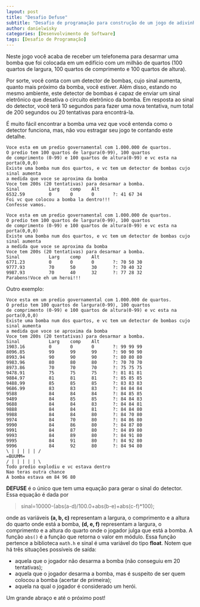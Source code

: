 ```yaml
---
layout: post
title: "Desafio Defuse"
subtitle: "Desafio de programação para construção de um jogo de adivinhação chamado defuse"
author: danielwisky
categories: [Desenvolvimento de Software]
tags: [Desafio de Programação]
---
```


Neste jogo você acaba de receber um telefonema para desarmar uma bomba que foi colocada em um edifício com um milhão de quartos (100 quartos de largura, 100 quartos de comprimento e 100 quartos de altura).

Por sorte, você conta com um detector de bombas, cujo sinal aumenta, quanto mais próximo da bomba, você estiver. Além disso, estando no mesmo ambiente, este detector de bombas é capaz de enviar um sinal eletrônico que desativa o circuito eletrônico da bomba. Em resposta ao sinal do detector, você terá 10 segundos para fazer uma nova tentativa, num total de 200 segundos ou 20 tentativas para encontrá-la.

É muito fácil encontrar a bomba uma vez que você entenda como o detector funciona, mas, não vou estragar seu jogo te contando este detalhe.

```
Voce esta em um predio governamental com 1.000.000 de quartos.
O predio tem 100 quartos de largura(0-99), 100 quartos
de comprimento (0-99) e 100 quartos de altura(0-99) e vc esta na porta(0,0,0)
Existe uma bomba num dos quartos, e vc tem um detector de bombas cujo sinal aumenta
a medida que voce se aproxima da bomba
Voce tem 200s (20 tentativas) para desarmar a bomba.
Sinal           Larg    comp    Alt
6532.59         0       0       0       ?: 41 67 34
Foi vc que colocou a bomba la dentro!!!
Confesse vamos.

Voce esta em um predio governamental com 1.000.000 de quartos.
O predio tem 100 quartos de largura(0-99), 100 quartos
de comprimento (0-99) e 100 quartos de altura(0-99) e vc esta na porta(0,0,0)
Existe uma bomba num dos quartos, e vc tem um detector de bombas cujo sinal aumenta
a medida que voce se aproxima da bomba
Voce tem 200s (20 tentativas) para desarmar a bomba.
Sinal           Larg    comp    Alt
6771.23         0       0       0       ?: 70 50 30
9777.93         70      50      30      ?: 70 40 32
9987.93         70      40      32      ?: 77 28 32
Parabens!Voce eh um heroi!!!
```

Outro exemplo:

```
Voce esta em um predio governamental com 1.000.000 de quartos.
O predio tem 100 quartos de largura(0-99), 100 quartos
de comprimento (0-99) e 100 quartos de altura(0-99) e vc esta na porta(0,0,0)
Existe uma bomba num dos quartos, e vc tem um detector de bombas cujo sinal aumenta
a medida que voce se aproxima da bomba
Voce tem 200s (20 tentativas) para desarmar a bomba.
Sinal           Larg    comp    Alt
1903.16         0       0       0       ?: 99 99 99
8096.85         99      99      99      ?: 90 90 90
8993.94         90      90      90      ?: 80 80 80
9983.96         80      80      80      ?: 70 70 70
8973.86         70      70      70      ?: 75 75 75
9478.91         75      75      75      ?: 81 81 81
9884.97         81      81      81      ?: 85 85 85
9488.99         85      85      85      ?: 83 83 83
9686.99         83      83      83      ?: 84 84 84
9588            84      84      84      ?: 84 85 85
9489            84      85      85      ?: 84 84 83
9688            84      84      83      ?: 84 84 81
9888            84      84      81      ?: 84 84 80
9988            84      84      80      ?: 84 70 80
9974            84      70      80      ?: 84 86 80
9990            84      86      80      ?: 84 87 80
9991            84      87      80      ?: 84 89 80
9993            84      89      80      ?: 84 91 80
9995            84      91      80      ?: 84 92 80
9996            84      92      80      ?: 84 94 80
\ | | | | | /
=BUUMM=
/ | | | | | \
Todo predio explodiu e vc estava dentro
Nao teras outra chance
A bomba estava em 84 96 80
```

**DEFUSE** é o único que tem uma equação para gerar o sinal do detector. Essa equação é dada por

> sinal=10000-(abs(a-d)/100.0+abs(b-e)+abs(c-f)\*100);

onde as variáveis **(a, b, c)** representam a largura, o comprimento e a altura do quarto onde está a bomba, **(d, e, f)** representam a largura, o comprimento e a altura do quarto onde o jogador julga que está a bomba. A função `abs()` é a função que retorna o valor em módulo. Essa função pertence a biblioteca `math.h` e sinal é uma variável do tipo **float**. Notem que há três situações possíveis de saída:

- aquela que o jogador não desarma a bomba (não conseguiu em 20 tentativas);
- aquela que o jogador desarma a bomba, mas é suspeito de ser quem colocou a bomba (acertar de primeira);
- aquela na qual o jogador é considerado um herói.

Um grande abraço e até o próximo post!
